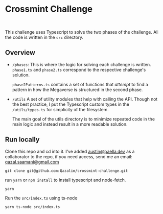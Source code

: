 # Crossmint Challenge
<br />

This challenge uses Typescript to solve the two phases of the challenge. All the code is written in the `src` directory.

## Overview
- `/phases`: This is where the logic for solving each challenge is written. `phase1.ts` and `phase2.ts` correspond to the respective challenge's solution. 

    `phase2Patterns.ts` contains a set of functions that *attempt* to find a pattern in how the Megaverse is structured in the second phase.

- `/utils` A set of utility modules that help with calling the API. Though not the best practice, I put the Typescript custom types in the `/utils/types.ts` for simplicity of the filesystem.

    The main goal of the utils directory is to minimize repeated code in the main logic and instead result in a more readable solution.

## Run locally

Clone this repo and cd into it. I've added austin@paella.dev as a collaborator to the repo, if you need access, send me an email: qazal.saamani@gmail.com

```
git clone git@github.com:Qazalin/crossmint-challenge.git 
```

run `yarn` or `npm install` to install typescript and node-fetch.

```
yarn
```

Run the `src/index.ts` using ts-node
```
yarn ts-node src/index.ts
```
